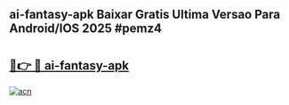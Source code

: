 ## ai-fantasy-apk Baixar Gratis Ultima Versao Para Android/IOS 2025 #pemz4

# <h2><a href="https://ainizakaria.my?title=ai-fantasy-apk&ref=20M">🔗👉 🔴 ai-fantasy-apk</a></h2>

[![acn](https://github.com/user-attachments/assets/0f9c940e-d8b0-45ae-aac7-cd30a18b3e1c)](https://ainizakaria.my?title=ai-fantasy-apk&ref=20M)

